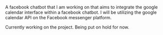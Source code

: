 A facebook chatbot that I am working on that aims to integrate the google calendar interface within a facebook chatbot. I will be utilizing the google calendar API on the Facebook messenger platform.

Currently working on the project. Being put on hold for now.
